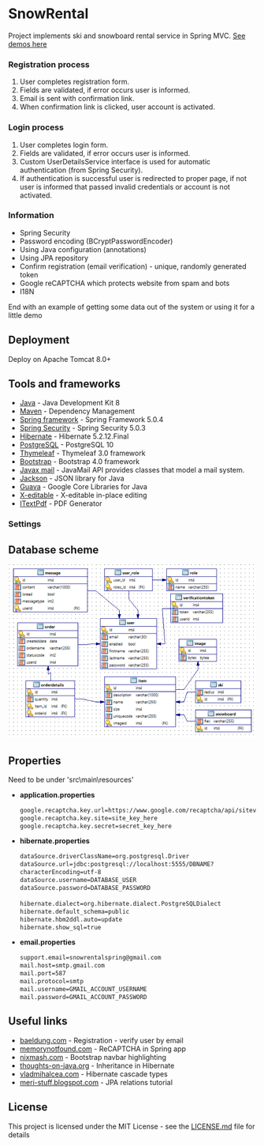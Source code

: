 # SnowRental

Project implements ski and snowboard rental service in Spring MVC.
[See demos here](demo/)

### Registration process

1. User completes registration form.
2. Fields are validated, if error occurs user is informed.
3. Email is sent with confirmation link.
4. When confirmation link is clicked, user account is activated.

### Login process

1. User completes login form.
2. Fields are validated, if error occurs user is informed.
3. Custom UserDetailsService interface is used for automatic authentication (from Spring Security).
4. If authentication is successful user is redirected to proper page, if not user is informed that passed invalid credentials or account is not activated.

### 

### Information

* Spring Security
* Password encoding (BCryptPasswordEncoder)
* Using Java configuration (annotations)
* Using JPA repository
* Confirm registration (email verification) - unique, randomly generated token
* Google reCAPTCHA which protects website from spam and bots
* I18N

End with an example of getting some data out of the system or using it for a little demo

## Deployment

Deploy on Apache Tomcat 8.0+

## Tools and frameworks

* [Java](http://www.oracle.com/technetwork/java/javase/downloads/jdk8-downloads-2133151.html) - Java Development Kit 8
* [Maven](https://maven.apache.org/) - Dependency Management
* [Spring framework](https://spring.io/) - Spring Framework 5.0.4
* [Spring Security](https://projects.spring.io/spring-security/) - Spring Security 5.0.3
* [Hibernate](http://hibernate.org/orm/documentation/5.0/) - Hibernate 5.2.12.Final
* [PostgreSQL](https://www.postgresql.org/) - PostgreSQL 10
* [Thymeleaf](https://www.thymeleaf.org) - Thymeleaf 3.0 framework
* [Bootstrap](https://getbootstrap.com/) - Bootstrap 4.0 framework
* [Javax mail](https://mvnrepository.com/artifact/javax.mail) - JavaMail API provides classes that model a mail system.
* [Jackson](https://github.com/FasterXML/jackson) - JSON library for Java
* [Guava](https://github.com/google/guava) - Google Core Libraries for Java
* [X-editable](https://vitalets.github.io/x-editable/docs.html) - X-editable in-place editing 
* [ITextPdf](https://itextpdf.com/) - PDF Generator

### Settings

## Database scheme

![DBDIAGRAM](dbdiagram.png)

## Properties

Need to be under 'src\main\resources'

* **application.properties**

    ```
    google.recaptcha.key.url=https://www.google.com/recaptcha/api/siteverify
    google.recaptcha.key.site=site_key_here
    google.recaptcha.key.secret=secret_key_here
    ``` 
   
   
* **hibernate.properties**

	```
	dataSource.driverClassName=org.postgresql.Driver
	dataSource.url=jdbc:postgresql://localhost:5555/DBNAME?characterEncoding=utf-8
	dataSource.username=DATABASE_USER
	dataSource.password=DATABASE_PASSWORD

	hibernate.dialect=org.hibernate.dialect.PostgreSQLDialect
	hibernate.default_schema=public
	hibernate.hbm2ddl.auto=update
	hibernate.show_sql=true
	```
	
* **email.properties**

    ```
	support.email=snowrentalspring@gmail.com
	mail.host=smtp.gmail.com
	mail.port=587
	mail.protocol=smtp
	mail.username=GMAIL_ACCOUNT_USERNAME
	mail.password=GMAIL_ACCOUNT_PASSWORD
	```

## Useful links

* [baeldung.com](http://www.baeldung.com/registration-verify-user-by-email) - Registration - verify user by email
* [memorynotfound.com](https://memorynotfound.com/integrate-google-recaptcha-spring-web-application-java/) - ReCAPTCHA in Spring app
* [nixmash.com](https://nixmash.com/post/bootstrap-navbar-highlighting-in-thymeleaf) - Bootstrap navbar highlighting
* [thoughts-on-java.org](https://www.thoughts-on-java.org/complete-guide-inheritance-strategies-jpa-hibernate/) - Inheritance in Hibernate
* [vladmihalcea.com](https://vladmihalcea.com/a-beginners-guide-to-jpa-and-hibernate-cascade-types/) - Hibernate cascade types
* [meri-stuff.blogspot.com](http://meri-stuff.blogspot.com/2012/03/jpa-tutorial.html#RelationshipsBidirectionalOneToManyManyToOneConsistency) - JPA relations tutorial


## License

This project is licensed under the MIT License - see the [LICENSE.md](LICENSE.md) file for details
